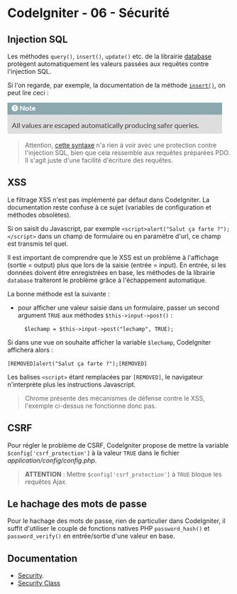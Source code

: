 # CodeIgniter - 06 - Sécurité

## Injection SQL

Les méthodes `query()`, `insert()`, `update()` etc. de la librairie [database](https://www.codeigniter.com/userguide3/database/query_builder.html#updating-data) protègent automatiquement les valeurs passées aux requêtes contre l'injection SQL. 

Si l'on regarde, par exemple, la documentation de la méthode [`insert()`](https://codeigniter.com/user_guide/database/query_builder.html#inserting-data), on peut lire ceci :

![CI_images/insert_note.jpg](CI_images/insert_note.jpg)

> Attention, [cette syntaxe](https://www.codeigniter.com/userguide3/database/queries.html#query-bindings) n'a rien à voir avec une protection contre l'injection SQL, bien que cela ressemble aux requêtes préparées PDO. Il s'agit juste d'une facilité d'écriture des requêtes.

## XSS 

Le filtrage XSS n'est pas implémenté par défaut dans CodeIgniter. La documentation reste confuse à ce sujet (variables de configuration et méthodes obsolètes).   

Si on saisit du Javascript, par exemple `<script>alert("Salut ça farte ?");</script>` dans un champ de formulaire ou en paramètre d'url, ce champ est transmis tel quel.   
	    
Il est important de comprendre que le XSS est un problème à l'affichage (sortie = output) plus que lors de la saisie (entrée = input). En entrée, si les données doivent être enregistrées en base, les méthodes de la librairie `database` traiteront le problème grâce à l'échappement automatique.

La bonne méthode est la suivante :

* pour afficher une valeur saisie dans un formulaire, passer un second argument `TRUE` aux méthodes `$this->input->post()` :

        $lechamp = $this->input->post("lechamp", TRUE);

Si dans une vue on souhaite afficher la variable `$lechamp`, CodeIgniter affichera alors :

	[REMOVED]alert("Salut ça farte ?");[REMOVED]

Les balises `<script>` étant remplacées par `[REMOVED]`, le navigateur n'interprète plus les instructions Javascript. 
 
> Chrome présente des mécanismes de défense contre le XSS, l'exemple ci-dessus ne fonctionne donc pas.

<!--
https://stackoverflow.com/questions/33351669/xss-filtering-on-codeigniter-form -->

## CSRF

Pour régler le problème de CSRF, CodeIgniter propose de mettre la variable `$config['csrf_protection']` à la valeur `TRUE` dans le fichier _application/config/config.php_. 

> **ATTENTION** : Mettre `$config['csrf_protection']` à `TRUE` bloque les requêtes Ajax.  

<!-- CSRF https://riptutorial.com/codeigniter/topic/9857/securing-your-web-application
-->

## Le hachage des mots de passe

Pour le hachage des mots de passe, rien de particulier dans CodeIgniter, il suffit d'utiliser le couple de fonctions natives PHP `password_hash()` et `password_verify()` en entrée/sortie d'une valeur en base.

## Documentation

* [Security](https://www.codeigniter.com/userguide3/general/security.html).
* [Security Class](https://www.codeigniter.com/userguide3/libraries/security.html?highlight=security)